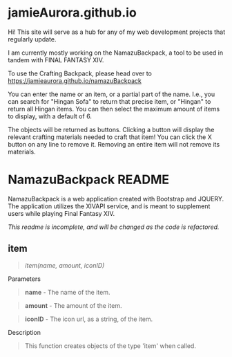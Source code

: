 # jamieAurora.github.io

Hi! This site will serve as a hub for any of my web development projects that regularly update.

I am currently mostly working on the NamazuBackpack, a tool to be used in tandem with FINAL FANTASY XIV.

To use the Crafting Backpack, please head over to
https://jamieaurora.github.io/namazuBackpack

You can enter the name or an item, or a partial part of the name. 
I.e., you can search for "Hingan Sofa" to return that precise item, or "Hingan" to return all Hingan items.
You can then select the maximum amount of items to display, with a default of 6.

The objects will be returned as buttons. Clicking a button will display the relevant crafting materials needed to craft that item!
You can click the X button on any line to remove it. Removing an entire item will not remove its materials.


# NamazuBackpack README

NamazuBackpack is a web application created with Bootstrap and JQUERY. The application utilizes the XIVAPI service, and is meant to supplement users while playing Final Fantasy XIV.

*This readme is incomplete, and will be changed as the code is refactored.*

## item 
 > *item(name, amount, iconID)* 
 
Parameters 
 >**name** - The name of the item. 
 
 >**amount** - The amount of the item. 
 
 >**iconID** - The icon url, as a string, of the item. 
 
Description 
 >This function creates objects of the type 'item' when called.
